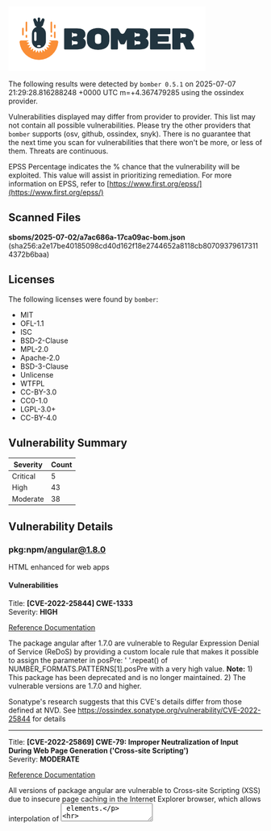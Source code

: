 
![IMG](https://raw.githubusercontent.com/devops-kung-fu/bomber/main/img/bomber-readme-logo.png)

The following results were detected by `bomber 0.5.1` on 2025-07-07 21:29:28.816288248 +0000 UTC m=+4.367479285 using the ossindex provider.
 

Vulnerabilities displayed may differ from provider to provider. This list may not contain all possible vulnerabilities. Please try the other providers that `bomber` supports (osv, github, ossindex, snyk). There is no guarantee that the next time you scan for vulnerabilities that there won't be more, or less of them. Threats are continuous.

EPSS Percentage indicates the % chance that the vulnerability will be exploited. This value will assist in prioritizing remediation. For more information on EPSS, refer to [https://www.first.org/epss/](https://www.first.org/epss/)


 
## Scanned Files

**sboms/2025-07-02/a7ac686a-17ca09ac-bom.json** (sha256:a2e17be40185098cd40d162f18e2744652a8118cb807093796173114372b6baa)

 
## Licenses

The following licenses were found by `bomber`:

- MIT
- OFL-1.1
- ISC
- BSD-2-Clause
- MPL-2.0
- Apache-2.0
- BSD-3-Clause
- Unlicense
- WTFPL
- CC-BY-3.0
- CC0-1.0
- LGPL-3.0+
- CC-BY-4.0


 
## Vulnerability Summary


| Severity | Count |
| --- | --- |
| Critical | 5 |
| High | 43 |
| Moderate | 38 |

## Vulnerability Details


### pkg:npm/angular@1.8.0
HTML enhanced for web apps
#### Vulnerabilities


Title: **[CVE-2022-25844] CWE-1333**<br>
Severity: **HIGH**<br>

[Reference Documentation](https://ossindex.sonatype.org/vulnerability/CVE-2022-25844?component-type=npm&component-name=angular&utm_source=go-resty&utm_medium=integration&utm_content=2.15.2)

The package angular after 1.7.0 are vulnerable to Regular Expression Denial of Service (ReDoS) by providing a custom locale rule that makes it possible to assign the parameter in posPre: ' '.repeat() of NUMBER_FORMATS.PATTERNS[1].posPre with a very high value. **Note:** 1) This package has been deprecated and is no longer maintained. 2) The vulnerable versions are 1.7.0 and higher.

Sonatype's research suggests that this CVE's details differ from those defined at NVD. See https://ossindex.sonatype.org/vulnerability/CVE-2022-25844 for details

<hr>


Title: **[CVE-2022-25869] CWE-79: Improper Neutralization of Input During Web Page Generation ('Cross-site Scripting')**<br>
Severity: **MODERATE**<br>

[Reference Documentation](https://ossindex.sonatype.org/vulnerability/CVE-2022-25869?component-type=npm&component-name=angular&utm_source=go-resty&utm_medium=integration&utm_content=2.15.2)

All versions of package angular are vulnerable to Cross-site Scripting (XSS) due to insecure page caching in the Internet Explorer browser, which allows interpolation of <textarea> elements.

<hr>


Title: **[CVE-2023-26116] CWE-1333**<br>
Severity: **MODERATE**<br>

[Reference Documentation](https://ossindex.sonatype.org/vulnerability/CVE-2023-26116?component-type=npm&component-name=angular&utm_source=go-resty&utm_medium=integration&utm_content=2.15.2)

Versions of the package angular from 1.2.21 are vulnerable to Regular Expression Denial of Service (ReDoS) via the angular.copy() utility function due to the usage of an insecure regular expression. Exploiting this vulnerability is possible by a large carefully-crafted input, which can result in catastrophic backtracking.

<hr>


Title: **[CVE-2023-26118] CWE-1333**<br>
Severity: **MODERATE**<br>

[Reference Documentation](https://ossindex.sonatype.org/vulnerability/CVE-2023-26118?component-type=npm&component-name=angular&utm_source=go-resty&utm_medium=integration&utm_content=2.15.2)

Versions of the package angular from 1.4.9 are vulnerable to Regular Expression Denial of Service (ReDoS) via the <input type="url"> element due to the usage of an insecure regular expression in the input[url] functionality. Exploiting this vulnerability is possible by a large carefully-crafted input, which can result in catastrophic backtracking.

Sonatype's research suggests that this CVE's details differ from those defined at NVD. See https://ossindex.sonatype.org/vulnerability/CVE-2023-26118 for details

<hr>


Title: **[CVE-2024-21490] CWE-1333**<br>
Severity: **HIGH**<br>

[Reference Documentation](https://ossindex.sonatype.org/vulnerability/CVE-2024-21490?component-type=npm&component-name=angular&utm_source=go-resty&utm_medium=integration&utm_content=2.15.2)

This affects versions of the package angular from 1.3.0. A regular expression used to split the value of the ng-srcset directive is vulnerable to super-linear runtime due to backtracking. With large carefully-crafted input, this can result in catastrophic backtracking and cause a denial of service. 


**Note:**

This package is EOL and will not receive any updates to address this issue. Users should migrate to [@angular/core](https://www.npmjs.com/package/@angular/core).

<hr>


Title: **[CVE-2025-0716] CWE-791: Incomplete Filtering of Special Elements**<br>
Severity: **MODERATE**<br>

[Reference Documentation](https://ossindex.sonatype.org/vulnerability/CVE-2025-0716?component-type=npm&component-name=angular&utm_source=go-resty&utm_medium=integration&utm_content=2.15.2)

Improper sanitization of the value of the 'href' and 'xlink:href' attributes in '<image>' SVG elements in AngularJS allows attackers to bypass common image source restrictions. This can lead to a form of  Content Spoofing https://owasp.org/www-community/attacks/Content_Spoofing  and also negatively affect the application's performance and behavior by using too large or slow-to-load images.

This issue affects all versions of AngularJS.

Note:
The AngularJS project is End-of-Life and will not receive any updates to address this issue. For more information see  here https://docs.angularjs.org/misc/version-support-status .

Sonatype's research suggests that this CVE's details differ from those defined at NVD. See https://ossindex.sonatype.org/vulnerability/CVE-2025-0716 for details

<hr>


Title: **[CVE-2024-8372] Unknown**<br>
Severity: **MODERATE**<br>

[Reference Documentation](https://ossindex.sonatype.org/vulnerability/CVE-2024-8372?component-type=npm&component-name=angular&utm_source=go-resty&utm_medium=integration&utm_content=2.15.2)

AngularJS - Improper Validation of Unsafe Equivalence in Input [CVE-2024-8372]

AngularJS - Improper Validation of Unsafe Equivalence in Input [CVE-2024-8372]

<hr>




### pkg:npm/angular-sanitize@1.8.0
AngularJS module for sanitizing HTML
#### Vulnerabilities


Title: **[CVE-2025-2336] CWE-791: Incomplete Filtering of Special Elements**<br>
Severity: **MODERATE**<br>

[Reference Documentation](https://ossindex.sonatype.org/vulnerability/CVE-2025-2336?component-type=npm&component-name=angular-sanitize&utm_source=go-resty&utm_medium=integration&utm_content=2.15.2)

Improper sanitization of the value of the 'href' and 'xlink:href' attributes in '<image>' SVG elements in AngularJS's 'ngSanitize' module allows attackers to bypass common image source restrictions. This can lead to a form of  Content Spoofing https://owasp.org/www-community/attacks/Content_Spoofing  and also negatively affect the application's performance and behavior by using too large or slow-to-load images.

This issue affects AngularJS versions greater than or equal to 1.3.1.

Note:
The AngularJS project is End-of-Life and will not receive any updates to address this issue. For more information see  here https://docs.angularjs.org/misc/version-support-status .

Sonatype's research suggests that this CVE's details differ from those defined at NVD. See https://ossindex.sonatype.org/vulnerability/CVE-2025-2336 for details

<hr>




### pkg:npm/codemirror@5.56.0
Full-featured in-browser code editor
#### Vulnerabilities


Title: **[CVE-2020-7760] CWE-400: Uncontrolled Resource Consumption ('Resource Exhaustion')**<br>
Severity: **HIGH**<br>

[Reference Documentation](https://ossindex.sonatype.org/vulnerability/CVE-2020-7760?component-type=npm&component-name=codemirror&utm_source=go-resty&utm_medium=integration&utm_content=2.15.2)

This affects the package codemirror before 5.58.2; the package org.apache.marmotta.webjars:codemirror before 5.58.2. The vulnerable regular expression is located in https://github.com/codemirror/CodeMirror/blob/cdb228ac736369c685865b122b736cd0d397836c/mode/javascript/javascript.jsL129. The ReDOS vulnerability of the regex is mainly due to the sub-pattern (s|/*.*?*/)*

<hr>




### pkg:npm/css-what@2.1.3
a CSS selector parser
#### Vulnerabilities


Title: **[CVE-2022-21222] CWE-1333**<br>
Severity: **HIGH**<br>

[Reference Documentation](https://ossindex.sonatype.org/vulnerability/CVE-2022-21222?component-type=npm&component-name=css-what&utm_source=go-resty&utm_medium=integration&utm_content=2.15.2)

The package css-what before 2.1.3 are vulnerable to Regular Expression Denial of Service (ReDoS) due to the usage of insecure regular expression in the re_attr variable of index.js. The exploitation of this vulnerability could be triggered via the parse function.

Sonatype's research suggests that this CVE's details differ from those defined at NVD. See https://ossindex.sonatype.org/vulnerability/CVE-2022-21222 for details

<hr>




### pkg:npm/nth-check@1.0.2
performant nth-check parser & compiler
#### Vulnerabilities


Title: **[CVE-2021-3803] CWE-1333**<br>
Severity: **HIGH**<br>

[Reference Documentation](https://ossindex.sonatype.org/vulnerability/CVE-2021-3803?component-type=npm&component-name=nth-check&utm_source=go-resty&utm_medium=integration&utm_content=2.15.2)

nth-check is vulnerable to Inefficient Regular Expression Complexity

<hr>




### pkg:npm/dompurify@1.0.11
DOMPurify is a DOM-only, super-fast, uber-tolerant XSS sanitizer for HTML, MathML and SVG. It's written in JavaScript and works in all modern browsers (Safari, Opera (15+), Internet Explorer (10+), Firefox and Chrome - as well as almost anything else usin
#### Vulnerabilities


Title: **[CVE-2019-16728] CWE-79: Improper Neutralization of Input During Web Page Generation ('Cross-site Scripting')**<br>
Severity: **MODERATE**<br>

[Reference Documentation](https://ossindex.sonatype.org/vulnerability/CVE-2019-16728?component-type=npm&component-name=dompurify&utm_source=go-resty&utm_medium=integration&utm_content=2.15.2)

DOMPurify before 2.0.1 allows XSS because of innerHTML mutation XSS (mXSS) for an SVG element or a MATH element, as demonstrated by Chrome and Safari.

<hr>


Title: **[CVE-2024-47875] CWE-79: Improper Neutralization of Input During Web Page Generation ('Cross-site Scripting')**<br>
Severity: **MODERATE**<br>

[Reference Documentation](https://ossindex.sonatype.org/vulnerability/CVE-2024-47875?component-type=npm&component-name=dompurify&utm_source=go-resty&utm_medium=integration&utm_content=2.15.2)

DOMPurify is a DOM-only, super-fast, uber-tolerant XSS sanitizer for HTML, MathML and SVG. DOMpurify was vulnerable to nesting-based mXSS. This vulnerability is fixed in 2.5.0 and 3.1.3.

Sonatype's research suggests that this CVE's details differ from those defined at NVD. See https://ossindex.sonatype.org/vulnerability/CVE-2024-47875 for details

<hr>


Title: **[CVE-2024-48910] CWE-1321**<br>
Severity: **HIGH**<br>

[Reference Documentation](https://ossindex.sonatype.org/vulnerability/CVE-2024-48910?component-type=npm&component-name=dompurify&utm_source=go-resty&utm_medium=integration&utm_content=2.15.2)

DOMPurify is a DOM-only, super-fast, uber-tolerant XSS sanitizer for HTML, MathML and SVG. DOMPurify was vulnerable to prototype pollution. This vulnerability is fixed in 2.4.2.

<hr>




### pkg:npm/jquery@3.4.1
JavaScript library for DOM operations
#### Vulnerabilities


Title: **[CVE-2020-11023] CWE-79: Improper Neutralization of Input During Web Page Generation ('Cross-site Scripting')**<br>
Severity: **MODERATE**<br>

[Reference Documentation](https://ossindex.sonatype.org/vulnerability/CVE-2020-11023?component-type=npm&component-name=jquery&utm_source=go-resty&utm_medium=integration&utm_content=2.15.2)

In jQuery versions greater than or equal to 1.0.3 and before 3.5.0, passing HTML containing <option> elements from untrusted sources - even after sanitizing it - to one of jQuery's DOM manipulation methods (i.e. .html(), .append(), and others) may execute untrusted code. This problem is patched in jQuery 3.5.0.

<hr>


Title: **[CVE-2020-23064] CWE-79: Improper Neutralization of Input During Web Page Generation ('Cross-site Scripting')**<br>
Severity: **MODERATE**<br>

[Reference Documentation](https://ossindex.sonatype.org/vulnerability/CVE-2020-23064?component-type=npm&component-name=jquery&utm_source=go-resty&utm_medium=integration&utm_content=2.15.2)

Rejected reason: DO NOT USE THIS CANDIDATE NUMBER. ConsultIDs: CVE-2020-11023. Reason: This candidate is a duplicate of CVE-2020-11023. Notes: All CVE users should reference CVE-2020-11023 instead of this candidate. All references and descriptions in this candidate have been removed to prevent accidental usage.

Sonatype's research suggests that this CVE's details differ from those defined at NVD. See https://ossindex.sonatype.org/vulnerability/CVE-2020-23064 for details

<hr>


Title: **[CVE-2020-11022] CWE-79: Improper Neutralization of Input During Web Page Generation ('Cross-site Scripting')**<br>
Severity: **MODERATE**<br>

[Reference Documentation](https://ossindex.sonatype.org/vulnerability/CVE-2020-11022?component-type=npm&component-name=jquery&utm_source=go-resty&utm_medium=integration&utm_content=2.15.2)

jQuery - Cross-Site Scripting (XSS)

The software does not neutralize or incorrectly neutralizes user-controllable input before it is placed in output that is used as a web page that is served to other users.

<hr>




### pkg:npm/jszip@3.5.0
Create, read and edit .zip files with JavaScript http://stuartk.com/jszip
#### Vulnerabilities


Title: **[CVE-2021-23413] CWE-noinfo**<br>
Severity: **MODERATE**<br>

[Reference Documentation](https://ossindex.sonatype.org/vulnerability/CVE-2021-23413?component-type=npm&component-name=jszip&utm_source=go-resty&utm_medium=integration&utm_content=2.15.2)

This affects the package jszip before 3.7.0. Crafting a new zip file with filenames set to Object prototype values (e.g __proto__, toString, etc) results in a returned object with a modified prototype instance.

Sonatype's research suggests that this CVE's details differ from those defined at NVD. See https://ossindex.sonatype.org/vulnerability/CVE-2021-23413 for details

<hr>


Title: **[CVE-2022-48285] CWE-29: Path Traversal: '..filename'**<br>
Severity: **HIGH**<br>

[Reference Documentation](https://ossindex.sonatype.org/vulnerability/CVE-2022-48285?component-type=npm&component-name=jszip&utm_source=go-resty&utm_medium=integration&utm_content=2.15.2)

jszip - Arbitrary File Write via Archive Extraction (Zip Slip)

The software uses external input to construct a pathname that should be within a restricted directory, but it does not properly neutralize '..filename' (leading backslash dot dot) sequences that can resolve to a location that is outside of that directory.

<hr>




### pkg:npm/cross-spawn@6.0.5
Cross platform child_process#spawn and child_process#spawnSync
#### Vulnerabilities


Title: **[CVE-2024-21538] CWE-1333**<br>
Severity: **HIGH**<br>

[Reference Documentation](https://ossindex.sonatype.org/vulnerability/CVE-2024-21538?component-type=npm&component-name=cross-spawn&utm_source=go-resty&utm_medium=integration&utm_content=2.15.2)

Versions of the package cross-spawn before 6.0.6, from 7.0.0 and before 7.0.5 are vulnerable to Regular Expression Denial of Service (ReDoS) due to improper input sanitization. An attacker can increase the CPU usage and crash the program by crafting a very large and well crafted string.

<hr>




### pkg:npm/semver@5.7.1
The semantic version parser used by npm.
#### Vulnerabilities


Title: **[CVE-2022-25883] CWE-1333**<br>
Severity: **HIGH**<br>

[Reference Documentation](https://ossindex.sonatype.org/vulnerability/CVE-2022-25883?component-type=npm&component-name=semver&utm_source=go-resty&utm_medium=integration&utm_content=2.15.2)

Versions of the package semver before 7.5.2 are vulnerable to Regular Expression Denial of Service (ReDoS) via the function new Range, when untrusted user data is provided as a range.



Sonatype's research suggests that this CVE's details differ from those defined at NVD. See https://ossindex.sonatype.org/vulnerability/CVE-2022-25883 for details

<hr>




### pkg:npm/async@3.2.0
Higher-order functions and common patterns for asynchronous code
#### Vulnerabilities


Title: **[CVE-2021-43138] CWE-1321**<br>
Severity: **HIGH**<br>

[Reference Documentation](https://ossindex.sonatype.org/vulnerability/CVE-2021-43138?component-type=npm&component-name=async&utm_source=go-resty&utm_medium=integration&utm_content=2.15.2)

In Async before 2.6.4 and 3.x before 3.2.2, a malicious user can obtain privileges via the mapValues() method, aka lib/internal/iterator.js createObjectIterator prototype pollution.

Sonatype's research suggests that this CVE's details differ from those defined at NVD. See https://ossindex.sonatype.org/vulnerability/CVE-2021-43138 for details

<hr>


Title: **[CVE-2024-39249] CWE-1333**<br>
Severity: **MODERATE**<br>

[Reference Documentation](https://ossindex.sonatype.org/vulnerability/CVE-2024-39249?component-type=npm&component-name=async&utm_source=go-resty&utm_medium=integration&utm_content=2.15.2)

Async <= 2.6.4 and <= 3.2.5 are vulnerable to ReDoS (Regular Expression Denial of Service) while parsing function in autoinject function. NOTE: this is disputed by the supplier because there is no realistic threat model: regular expressions are not used with untrusted input.

Sonatype's research suggests that this CVE's details differ from those defined at NVD. See https://ossindex.sonatype.org/vulnerability/CVE-2024-39249 for details

<hr>




### pkg:npm/request@2.88.2
Simplified HTTP request client.
#### Vulnerabilities


Title: **[CVE-2023-28155] CWE-918: Server-Side Request Forgery (SSRF)**<br>
Severity: **MODERATE**<br>

[Reference Documentation](https://ossindex.sonatype.org/vulnerability/CVE-2023-28155?component-type=npm&component-name=request&utm_source=go-resty&utm_medium=integration&utm_content=2.15.2)

The Request package through 2.88.1 for Node.js allows a bypass of SSRF mitigations via an attacker-controller server that does a cross-protocol redirect (HTTP to HTTPS, or HTTPS to HTTP). NOTE: This vulnerability only affects products that are no longer supported by the maintainer.

<hr>




### pkg:npm/json-schema@0.2.3
JSON Schema validation and specifications
#### Vulnerabilities


Title: **[CVE-2021-3918] CWE-1321**<br>
Severity: **CRITICAL**<br>

[Reference Documentation](https://ossindex.sonatype.org/vulnerability/CVE-2021-3918?component-type=npm&component-name=json-schema&utm_source=go-resty&utm_medium=integration&utm_content=2.15.2)

json-schema is vulnerable to Improperly Controlled Modification of Object Prototype Attributes ('Prototype Pollution')

<hr>




### pkg:npm/qs@6.5.2
A querystring parser that supports nesting and arrays, with a depth limit
#### Vulnerabilities


Title: **[CVE-2022-24999] CWE-1321**<br>
Severity: **HIGH**<br>

[Reference Documentation](https://ossindex.sonatype.org/vulnerability/CVE-2022-24999?component-type=npm&component-name=qs&utm_source=go-resty&utm_medium=integration&utm_content=2.15.2)

qs before 6.10.3, as used in Express before 4.17.3 and other products, allows attackers to cause a Node process hang for an Express application because an __ proto__ key can be used. In many typical Express use cases, an unauthenticated remote attacker can place the attack payload in the query string of the URL that is used to visit the application, such as a[__proto__]=b&a[__proto__]&a[length]=100000000. The fix was backported to qs 6.9.7, 6.8.3, 6.7.3, 6.6.1, 6.5.3, 6.4.1, 6.3.3, and 6.2.4 (and therefore Express 4.17.3, which has "deps: qs@6.9.7" in its release description, is not vulnerable).

Sonatype's research suggests that this CVE's details differ from those defined at NVD. See https://ossindex.sonatype.org/vulnerability/CVE-2022-24999 for details

<hr>




### pkg:npm/tough-cookie@2.5.0
RFC6265 Cookies and Cookie Jar for node.js
#### Vulnerabilities


Title: **[CVE-2023-26136] CWE-1321**<br>
Severity: **CRITICAL**<br>

[Reference Documentation](https://ossindex.sonatype.org/vulnerability/CVE-2023-26136?component-type=npm&component-name=tough-cookie&utm_source=go-resty&utm_medium=integration&utm_content=2.15.2)

Versions of the package tough-cookie before 4.1.3 are vulnerable to Prototype Pollution due to improper handling of Cookies when using CookieJar in rejectPublicSuffixes=false mode. This issue arises from the manner in which the objects are initialized.

<hr>




### pkg:npm/lodash@4.17.19
Lodash modular utilities.
#### Vulnerabilities


Title: **[CVE-2020-28500] CWE-Other**<br>
Severity: **MODERATE**<br>

[Reference Documentation](https://ossindex.sonatype.org/vulnerability/CVE-2020-28500?component-type=npm&component-name=lodash&utm_source=go-resty&utm_medium=integration&utm_content=2.15.2)

Lodash versions prior to 4.17.21 are vulnerable to Regular Expression Denial of Service (ReDoS) via the toNumber, trim and trimEnd functions.

Sonatype's research suggests that this CVE's details differ from those defined at NVD. See https://ossindex.sonatype.org/vulnerability/CVE-2020-28500 for details

<hr>


Title: **[CVE-2021-23337] CWE-94: Improper Control of Generation of Code ('Code Injection')**<br>
Severity: **HIGH**<br>

[Reference Documentation](https://ossindex.sonatype.org/vulnerability/CVE-2021-23337?component-type=npm&component-name=lodash&utm_source=go-resty&utm_medium=integration&utm_content=2.15.2)

Lodash versions prior to 4.17.21 are vulnerable to Command Injection via the template function.

<hr>




### pkg:npm/markdown-it@8.4.2
Markdown-it - modern pluggable markdown parser.
#### Vulnerabilities


Title: **[CVE-2022-21670] Unknown**<br>
Severity: **HIGH**<br>

[Reference Documentation](https://ossindex.sonatype.org/vulnerability/CVE-2022-21670?component-type=npm&component-name=markdown-it&utm_source=go-resty&utm_medium=integration&utm_content=2.15.2)

markdown-it - Regular expression Denial of Service (ReDoS)

markdown-it - Regular expression Denial of Service (ReDoS)

<hr>




### pkg:npm/moment@2.27.0
Parse, validate, manipulate, and display dates
#### Vulnerabilities


Title: **[CVE-2022-24785] CWE-22: Improper Limitation of a Pathname to a Restricted Directory ('Path Traversal')**<br>
Severity: **HIGH**<br>

[Reference Documentation](https://ossindex.sonatype.org/vulnerability/CVE-2022-24785?component-type=npm&component-name=moment&utm_source=go-resty&utm_medium=integration&utm_content=2.15.2)

Moment.js is a JavaScript date library for parsing, validating, manipulating, and formatting dates. A path traversal vulnerability impacts npm (server) users of Moment.js between versions 1.0.1 and 2.29.1, especially if a user-provided locale string is directly used to switch moment locale. This problem is patched in 2.29.2, and the patch can be applied to all affected versions. As a workaround, sanitize the user-provided locale name before passing it to Moment.js.

Sonatype's research suggests that this CVE's details differ from those defined at NVD. See https://ossindex.sonatype.org/vulnerability/CVE-2022-24785 for details

<hr>


Title: **[CVE-2022-31129] CWE-1333 CWE-400**<br>
Severity: **HIGH**<br>

[Reference Documentation](https://ossindex.sonatype.org/vulnerability/CVE-2022-31129?component-type=npm&component-name=moment&utm_source=go-resty&utm_medium=integration&utm_content=2.15.2)

moment is a JavaScript date library for parsing, validating, manipulating, and formatting dates. Affected versions of moment were found to use an inefficient parsing algorithm. Specifically using string-to-date parsing in moment (more specifically rfc2822 parsing, which is tried by default) has quadratic (N^2) complexity on specific inputs. Users may notice a noticeable slowdown is observed with inputs above 10k characters. Users who pass user-provided strings without sanity length checks to moment constructor are vulnerable to (Re)DoS attacks. The problem is patched in 2.29.4, the patch can be applied to all affected versions with minimal tweaking. Users are advised to upgrade. Users unable to upgrade should consider limiting date lengths accepted from user input.

<hr>




### pkg:npm/got@8.3.2
Human-friendly and powerful HTTP request library for Node.js
#### Vulnerabilities


Title: **[CVE-2022-33987] CWE-noinfo**<br>
Severity: **MODERATE**<br>

[Reference Documentation](https://ossindex.sonatype.org/vulnerability/CVE-2022-33987?component-type=npm&component-name=got&utm_source=go-resty&utm_medium=integration&utm_content=2.15.2)

The got package before 12.1.0 (also fixed in 11.8.5) for Node.js allows a redirect to a UNIX socket.

Sonatype's research suggests that this CVE's details differ from those defined at NVD. See https://ossindex.sonatype.org/vulnerability/CVE-2022-33987 for details

<hr>




### pkg:npm/http-cache-semantics@3.8.1
Parses Cache-Control and other headers. Helps building correct HTTP caches and proxies
#### Vulnerabilities


Title: **[CVE-2022-25881] CWE-1333**<br>
Severity: **HIGH**<br>

[Reference Documentation](https://ossindex.sonatype.org/vulnerability/CVE-2022-25881?component-type=npm&component-name=http-cache-semantics&utm_source=go-resty&utm_medium=integration&utm_content=2.15.2)

This affects versions of the package http-cache-semantics before 4.1.1. The issue can be exploited via malicious request header values sent to a server, when that server reads the cache policy from the request using this library.

<hr>




### pkg:npm/decode-uri-component@0.2.0
A better decodeURIComponent
#### Vulnerabilities


Title: **[CVE-2022-38900] CWE-20: Improper Input Validation**<br>
Severity: **HIGH**<br>

[Reference Documentation](https://ossindex.sonatype.org/vulnerability/CVE-2022-38900?component-type=npm&component-name=decode-uri-component&utm_source=go-resty&utm_medium=integration&utm_content=2.15.2)

decode-uri-component 0.2.0 is vulnerable to Improper Input Validation resulting in DoS.

<hr>




### pkg:npm/micromatch@3.1.10
Glob matching for javascript/node.js. A replacement and faster alternative to minimatch and multimatch.
#### Vulnerabilities


Title: **[CVE-2024-4067] CWE-1333**<br>
Severity: **HIGH**<br>

[Reference Documentation](https://ossindex.sonatype.org/vulnerability/CVE-2024-4067?component-type=npm&component-name=micromatch&utm_source=go-resty&utm_medium=integration&utm_content=2.15.2)

The NPM package `micromatch` prior to 4.0.8 is vulnerable to Regular Expression Denial of Service (ReDoS). The vulnerability occurs in `micromatch.braces()` in `index.js` because the pattern `.*` will greedily match anything. By passing a malicious payload, the pattern matching will keep backtracking to the input while it doesn't find the closing bracket. As the input size increases, the consumption time will also increase until it causes the application to hang or slow down. There was a merged fix but further testing shows the issue persists. This issue should be mitigated by using a safe pattern that won't start backtracking the regular expression due to greedy matching. This issue was fixed in version 4.0.8.

<hr>




### pkg:npm/braces@2.3.2
Bash-like brace expansion, implemented in JavaScript. Safer than other brace expansion libs, with complete support for the Bash 4.3 braces specification, without sacrificing speed.
#### Vulnerabilities


Title: **[CVE-2024-4068] CWE-1050 CWE-400**<br>
Severity: **HIGH**<br>

[Reference Documentation](https://ossindex.sonatype.org/vulnerability/CVE-2024-4068?component-type=npm&component-name=braces&utm_source=go-resty&utm_medium=integration&utm_content=2.15.2)

The NPM package `braces`, versions prior to 3.0.3, fails to limit the number of characters it can handle, which could lead to Memory Exhaustion. In `lib/parse.js,` if a malicious user sends "imbalanced braces" as input, the parsing will enter a loop, which will cause the program to start allocating heap memory without freeing it at any moment of the loop. Eventually, the JavaScript heap limit is reached, and the program will crash.

<hr>




### pkg:npm/%40babel/traverse@7.10.5
The Babel Traverse module maintains the overall tree state, and is responsible for replacing, removing, and adding nodes
#### Vulnerabilities


Title: **[CVE-2023-45133] CWE-184: Incomplete Blacklist**<br>
Severity: **HIGH**<br>

[Reference Documentation](https://ossindex.sonatype.org/vulnerability/CVE-2023-45133?component-type=npm&component-name=%40babel%2Ftraverse&utm_source=go-resty&utm_medium=integration&utm_content=2.15.2)

Babel is a compiler for writingJavaScript. In `@babel/traverse` prior to versions 7.23.2 and 8.0.0-alpha.4 and all versions of `babel-traverse`, using Babel to compile code that was specifically crafted by an attacker can lead to arbitrary code execution during compilation, when using plugins that rely on the `path.evaluate()`or `path.evaluateTruthy()` internal Babel methods. Known affected plugins are `@babel/plugin-transform-runtime`; `@babel/preset-env` when using its `useBuiltIns` option; and any "polyfill provider" plugin that depends on `@babel/helper-define-polyfill-provider`, such as `babel-plugin-polyfill-corejs3`, `babel-plugin-polyfill-corejs2`, `babel-plugin-polyfill-es-shims`, `babel-plugin-polyfill-regenerator`. No other plugins under the `@babel/` namespace are impacted, but third-party plugins might be. Users that only compile trusted code are not impacted. The vulnerability has been fixed in `@babel/traverse@7.23.2` and `@babel/traverse@8.0.0-alpha.4`. Those who cannot upgrade `@babel/traverse` and are using one of the affected packages mentioned above should upgrade them to their latest version to avoid triggering the vulnerable code path in affected `@babel/traverse` versions: `@babel/plugin-transform-runtime` v7.23.2, `@babel/preset-env` v7.23.2, `@babel/helper-define-polyfill-provider` v0.4.3, `babel-plugin-polyfill-corejs2` v0.4.6, `babel-plugin-polyfill-corejs3` v0.8.5, `babel-plugin-polyfill-es-shims` v0.10.0, `babel-plugin-polyfill-regenerator` v0.5.3.

<hr>




### pkg:npm/%40babel/helpers@7.10.4
Collection of helper functions used by Babel transforms.
#### Vulnerabilities


Title: **[CVE-2025-27789] CWE-1333**<br>
Severity: **MODERATE**<br>

[Reference Documentation](https://ossindex.sonatype.org/vulnerability/CVE-2025-27789?component-type=npm&component-name=%40babel%2Fhelpers&utm_source=go-resty&utm_medium=integration&utm_content=2.15.2)

Babel is a compiler for writing next generation JavaScript. When using versions of Babel prior to 7.26.10 and 8.0.0-alpha.17 to compile regular expression named capturing groups, Babel will generate a polyfill for the `.replace` method that has quadratic complexity on some specific replacement pattern strings (i.e. the second argument passed to `.replace`). Generated code is vulnerable if all the following conditions are true: Using Babel to compile regular expression named capturing groups, using the `.replace` method on a regular expression that contains named capturing groups, and the code using untrusted strings as the second argument of `.replace`. This problem has been fixed in `@babel/helpers` and `@babel/runtime` 7.26.10 and 8.0.0-alpha.17. It's likely that individual users do not directly depend on `@babel/helpers`, and instead depend on `@babel/core` (which itself depends on `@babel/helpers`). Upgrading to `@babel/core` 7.26.10 is not required, but it guarantees use of a new enough `@babel/helpers` version. Note that just updating Babel dependencies is not enough; one will also need to re-compile the code. No known workarounds are available.

<hr>




### pkg:npm/json5@2.1.3
JSON for humans.
#### Vulnerabilities


Title: **[CVE-2022-46175] CWE-1321**<br>
Severity: **HIGH**<br>

[Reference Documentation](https://ossindex.sonatype.org/vulnerability/CVE-2022-46175?component-type=npm&component-name=json5&utm_source=go-resty&utm_medium=integration&utm_content=2.15.2)

JSON5 is an extension to the popular JSON file format that aims to be easier to write and maintain by hand (e.g. for config files). The `parse` method of the JSON5 library before and including versions 1.0.1 and 2.2.1 does not restrict parsing of keys named `__proto__`, allowing specially crafted strings to pollute the prototype of the resulting object. This vulnerability pollutes the prototype of the object returned by `JSON5.parse` and not the global Object prototype, which is the commonly understood definition of Prototype Pollution. However, polluting the prototype of a single object can have significant security impact for an application if the object is later used in trusted operations. This vulnerability could allow an attacker to set arbitrary and unexpected keys on the object returned from `JSON5.parse`. The actual impact will depend on how applications utilize the returned object and how they filter unwanted keys, but could include denial of service, cross-site scripting, elevation of privilege, and in extreme cases, remote code execution. `JSON5.parse` should restrict parsing of `__proto__` keys when parsing JSON strings to objects. As a point of reference, the `JSON.parse` method included in JavaScript ignores `__proto__` keys. Simply changing `JSON5.parse` to `JSON.parse` in the examples above mitigates this vulnerability. This vulnerability is patched in json5 versions 1.0.2, 2.2.2, and later.

Sonatype's research suggests that this CVE's details differ from those defined at NVD. See https://ossindex.sonatype.org/vulnerability/CVE-2022-46175 for details

<hr>




### pkg:npm/minimist@1.2.5
parse argument options
#### Vulnerabilities


Title: **[CVE-2021-44906] CWE-1321**<br>
Severity: **CRITICAL**<br>

[Reference Documentation](https://ossindex.sonatype.org/vulnerability/CVE-2021-44906?component-type=npm&component-name=minimist&utm_source=go-resty&utm_medium=integration&utm_content=2.15.2)

Minimist <=1.2.5 is vulnerable to Prototype Pollution via file index.js, function setKey() (lines 69-95).

<hr>




### pkg:npm/path-parse@1.0.6
Node.js path.parse() ponyfill
#### Vulnerabilities


Title: **[CVE-2021-23343] CWE-400: Uncontrolled Resource Consumption ('Resource Exhaustion')**<br>
Severity: **MODERATE**<br>

[Reference Documentation](https://ossindex.sonatype.org/vulnerability/CVE-2021-23343?component-type=npm&component-name=path-parse&utm_source=go-resty&utm_medium=integration&utm_content=2.15.2)

path-parse - Regular expression Denial of Service (ReDoS) [CVE-2021-23343]

The software does not properly restrict the size or amount of resources that are requested or influenced by an actor, which can be used to consume more resources than intended.

<hr>




### pkg:npm/semver@6.3.0
The semantic version parser used by npm.
#### Vulnerabilities


Title: **[CVE-2022-25883] CWE-1333**<br>
Severity: **HIGH**<br>

[Reference Documentation](https://ossindex.sonatype.org/vulnerability/CVE-2022-25883?component-type=npm&component-name=semver&utm_source=go-resty&utm_medium=integration&utm_content=2.15.2)

Versions of the package semver before 7.5.2 are vulnerable to Regular Expression Denial of Service (ReDoS) via the function new Range, when untrusted user data is provided as a range.



Sonatype's research suggests that this CVE's details differ from those defined at NVD. See https://ossindex.sonatype.org/vulnerability/CVE-2022-25883 for details

<hr>




### pkg:npm/brace-expansion@1.1.11
Brace expansion as known from sh/bash
#### Vulnerabilities


Title: **[CVE-2025-5889] CWE-1333 CWE-400**<br>
Severity: **MODERATE**<br>

[Reference Documentation](https://ossindex.sonatype.org/vulnerability/CVE-2025-5889?component-type=npm&component-name=brace-expansion&utm_source=go-resty&utm_medium=integration&utm_content=2.15.2)

A vulnerability was found in juliangruber brace-expansion up to 1.1.11/2.0.1/3.0.0/4.0.0. It has been rated as problematic. Affected by this issue is the function expand of the file index.js. The manipulation leads to inefficient regular expression complexity. The attack may be launched remotely. The complexity of an attack is rather high. The exploitation is known to be difficult. The exploit has been disclosed to the public and may be used. Upgrading to version 1.1.12, 2.0.2, 3.0.1 and 4.0.1 is able to address this issue. The name of the patch is a5b98a4f30d7813266b221435e1eaaf25a1b0ac5. It is recommended to upgrade the affected component.

<hr>




### pkg:npm/hosted-git-info@2.8.8
Provides metadata and conversions from repository urls for Github, Bitbucket and Gitlab
#### Vulnerabilities


Title: **[CVE-2021-23362] CWE-1333**<br>
Severity: **MODERATE**<br>

[Reference Documentation](https://ossindex.sonatype.org/vulnerability/CVE-2021-23362?component-type=npm&component-name=hosted-git-info&utm_source=go-resty&utm_medium=integration&utm_content=2.15.2)

The package hosted-git-info before 3.0.8 are vulnerable to Regular Expression Denial of Service (ReDoS) via regular expression shortcutMatch in the fromUrl function in index.js. The affected regular expression exhibits polynomial worst-case time complexity.

Sonatype's research suggests that this CVE's details differ from those defined at NVD. See https://ossindex.sonatype.org/vulnerability/CVE-2021-23362 for details

<hr>




### pkg:npm/tmpl@1.0.4
JavaScript micro templates.
#### Vulnerabilities


Title: **[CVE-2021-3777] CWE-1333 CWE-Other**<br>
Severity: **HIGH**<br>

[Reference Documentation](https://ossindex.sonatype.org/vulnerability/CVE-2021-3777?component-type=npm&component-name=tmpl&utm_source=go-resty&utm_medium=integration&utm_content=2.15.2)

nodejs-tmpl is vulnerable to Inefficient Regular Expression Complexity

<hr>




### pkg:npm/ansi-regex@4.1.0
Regular expression for matching ANSI escape codes
#### Vulnerabilities


Title: **[CVE-2021-3807] Unknown**<br>
Severity: **HIGH**<br>

[Reference Documentation](https://ossindex.sonatype.org/vulnerability/CVE-2021-3807?component-type=npm&component-name=ansi-regex&utm_source=go-resty&utm_medium=integration&utm_content=2.15.2)

ansi-regex - Regular Expression Denial of Service (ReDoS) [CVE-2021-3807]

ansi-regex - Regular Expression Denial of Service (ReDoS) [CVE-2021-3807]

<hr>




### pkg:npm/word-wrap@1.2.3
Wrap words to a specified length.
#### Vulnerabilities


Title: **[CVE-2023-26115] CWE-1333**<br>
Severity: **HIGH**<br>

[Reference Documentation](https://ossindex.sonatype.org/vulnerability/CVE-2023-26115?component-type=npm&component-name=word-wrap&utm_source=go-resty&utm_medium=integration&utm_content=2.15.2)

All versions of the package word-wrap are vulnerable to Regular Expression Denial of Service (ReDoS) due to the usage of an insecure regular expression within the result variable.

Sonatype's research suggests that this CVE's details differ from those defined at NVD. See https://ossindex.sonatype.org/vulnerability/CVE-2023-26115 for details

<hr>




### pkg:npm/ws@5.2.2
Simple to use, blazing fast and thoroughly tested websocket client and server for Node.js
#### Vulnerabilities


Title: **[CVE-2021-32640] CWE-400: Uncontrolled Resource Consumption ('Resource Exhaustion')**<br>
Severity: **MODERATE**<br>

[Reference Documentation](https://ossindex.sonatype.org/vulnerability/CVE-2021-32640?component-type=npm&component-name=ws&utm_source=go-resty&utm_medium=integration&utm_content=2.15.2)

ws is an open source WebSocket client and server library for Node.js. A specially crafted value of the `Sec-Websocket-Protocol` header can be used to significantly slow down a ws server. The vulnerability has been fixed in ws@7.4.6 (https://github.com/websockets/ws/commit/00c425ec77993773d823f018f64a5c44e17023ff). In vulnerable versions of ws, the issue can be mitigated by reducing the maximum allowed length of the request headers using the [`--max-http-header-size=size`](https://nodejs.org/api/cli.html#cli_max_http_header_size_size) and/or the [`maxHeaderSize`](https://nodejs.org/api/http.html#http_http_createserver_options_requestlistener) options.

<hr>


Title: **[CVE-2024-37890] CWE-476: NULL Pointer Dereference**<br>
Severity: **HIGH**<br>

[Reference Documentation](https://ossindex.sonatype.org/vulnerability/CVE-2024-37890?component-type=npm&component-name=ws&utm_source=go-resty&utm_medium=integration&utm_content=2.15.2)

ws is an open source WebSocket client and server for Node.js. A request with a number of headers exceeding theserver.maxHeadersCount threshold could be used to crash a ws server. The vulnerability was fixed in ws@8.17.1 (e55e510) and backported to ws@7.5.10 (22c2876), ws@6.2.3 (eeb76d3), and ws@5.2.4 (4abd8f6). In vulnerable versions of ws, the issue can be mitigated in the following ways: 1. Reduce the maximum allowed length of the request headers using the --max-http-header-size=size and/or the maxHeaderSize options so that no more headers than the server.maxHeadersCount limit can be sent. 2. Set server.maxHeadersCount to 0 so that no limit is applied.

<hr>




### pkg:npm/y18n@4.0.0
the bare-bones internationalization library used by yargs
#### Vulnerabilities


Title: **[CVE-2020-7774] CWE-471: Modification of Assumed-Immutable Data (MAID)**<br>
Severity: **HIGH**<br>

[Reference Documentation](https://ossindex.sonatype.org/vulnerability/CVE-2020-7774?component-type=npm&component-name=y18n&utm_source=go-resty&utm_medium=integration&utm_content=2.15.2)

y18n - Prototype Pollution [ CVE-2020-7774 ]

The software does not properly protect an assumed-immutable element from being modified by an attacker.

<hr>




### pkg:npm/node-notifier@5.4.3
A Node.js module for sending notifications on native Mac, Windows (post and pre 8) and Linux (or Growl as fallback)
#### Vulnerabilities


Title: **[CVE-2020-7789] CWE-78: Improper Neutralization of Special Elements used in an OS Command ('OS Command Injection')**<br>
Severity: **MODERATE**<br>

[Reference Documentation](https://ossindex.sonatype.org/vulnerability/CVE-2020-7789?component-type=npm&component-name=node-notifier&utm_source=go-resty&utm_medium=integration&utm_content=2.15.2)

This affects the package node-notifier before 9.0.0. It allows an attacker to run arbitrary commands on Linux machines due to the options params not being sanitised when being passed an array.

Sonatype's research suggests that this CVE's details differ from those defined at NVD. See https://ossindex.sonatype.org/vulnerability/CVE-2020-7789 for details

<hr>




### pkg:npm/ansi-regex@3.0.0
Regular expression for matching ANSI escape codes
#### Vulnerabilities


Title: **[CVE-2021-3807] Unknown**<br>
Severity: **HIGH**<br>

[Reference Documentation](https://ossindex.sonatype.org/vulnerability/CVE-2021-3807?component-type=npm&component-name=ansi-regex&utm_source=go-resty&utm_medium=integration&utm_content=2.15.2)

ansi-regex - Regular Expression Denial of Service (ReDoS) [CVE-2021-3807]

ansi-regex - Regular Expression Denial of Service (ReDoS) [CVE-2021-3807]

<hr>




### pkg:npm/prompts@2.3.2
Lightweight, beautiful and user-friendly prompts
#### Vulnerabilities


Title: **[CVE-2021-3868] CWE-1333**<br>
Severity: **HIGH**<br>

[Reference Documentation](https://ossindex.sonatype.org/vulnerability/CVE-2021-3868?component-type=npm&component-name=prompts&utm_source=go-resty&utm_medium=integration&utm_content=2.15.2)

Rejected reason: DO NOT USE THIS CANDIDATE NUMBER. ConsultIDs: none. Reason: The CNA or individual who requested this candidate did not associate it with any vulnerability during 2021. Notes: none

<hr>




### pkg:npm/shell-quote@1.7.2
quote and parse shell commands
#### Vulnerabilities


Title: **[CVE-2021-42740] CWE-77: Improper Neutralization of Special Elements used in a Command ('Command Injection')**<br>
Severity: **CRITICAL**<br>

[Reference Documentation](https://ossindex.sonatype.org/vulnerability/CVE-2021-42740?component-type=npm&component-name=shell-quote&utm_source=go-resty&utm_medium=integration&utm_content=2.15.2)

The shell-quote package before 1.7.3 for Node.js allows command injection. An attacker can inject unescaped shell metacharacters through a regex designed to support Windows drive letters. If the output of this package is passed to a real shell as a quoted argument to a command with exec(), an attacker can inject arbitrary commands. This is because the Windows drive letter regex character class is {A-z] instead of the correct {A-Za-z]. Several shell metacharacters exist in the space between capital letter Z and lower case letter a, such as the backtick character.

Sonatype's research suggests that this CVE's details differ from those defined at NVD. See https://ossindex.sonatype.org/vulnerability/CVE-2021-42740 for details

<hr>




### pkg:npm/openpgp@4.10.7
OpenPGP.js is a Javascript implementation of the OpenPGP protocol. This is defined in RFC 4880.
#### Vulnerabilities


Title: **[CVE-2023-41037] CWE-347: Improper Verification of Cryptographic Signature**<br>
Severity: **MODERATE**<br>

[Reference Documentation](https://ossindex.sonatype.org/vulnerability/CVE-2023-41037?component-type=npm&component-name=openpgp&utm_source=go-resty&utm_medium=integration&utm_content=2.15.2)

OpenPGP.js is a JavaScript implementation of the OpenPGP protocol. In affected versions OpenPGP Cleartext Signed Messages are cryptographically signed messages where the signed text is readable without special tools. These messages typically contain a "Hash: ..." header declaring the hash algorithm used to compute the signature digest. OpenPGP.js up to v5.9.0 ignored any data preceding the "Hash: ..." texts when verifying the signature. As a result, malicious parties could add arbitrary text to a third-party Cleartext Signed Message, to lead the victim to believe that the arbitrary text was signed. A user or application is vulnerable to said attack vector if it verifies the CleartextMessage by only checking the returned `verified` property, discarding the associated `data` information, and instead _visually trusting_ the contents of the original message. Since `verificationResult.data` would always contain the actual signed data, users and apps that check this information are not vulnerable. Similarly, given a CleartextMessage object, retrieving the data using `getText()` or the `text` field returns only the contents that are considered when verifying the signature. Finally, re-armoring a CleartextMessage object (using `armor()` will also result in a "sanitised" version, with the extraneous text being removed. This issue has been addressed in version 5.10.1 (current stable version) which will reject messages when calling `openpgp.readCleartextMessage()` and in version 4.10.11 (legacy version) which will will reject messages when calling `openpgp.cleartext.readArmored()`. Users are advised to upgrade. Users unable to upgrade should check the contents of `verificationResult.data` to see what data was actually signed, rather than visually trusting the contents of the armored message.

Sonatype's research suggests that this CVE's details differ from those defined at NVD. See https://ossindex.sonatype.org/vulnerability/CVE-2023-41037 for details

<hr>




### pkg:npm/node-fetch@2.6.0
A light-weight module that brings window.fetch to node.js
#### Vulnerabilities


Title: **[CVE-2020-15168] CWE-20: Improper Input Validation**<br>
Severity: **MODERATE**<br>

[Reference Documentation](https://ossindex.sonatype.org/vulnerability/CVE-2020-15168?component-type=npm&component-name=node-fetch&utm_source=go-resty&utm_medium=integration&utm_content=2.15.2)

node-fetch before versions 2.6.1 and 3.0.0-beta.9 did not honor the size option after following a redirect, which means that when a content size was over the limit, a FetchError would never get thrown and the process would end without failure. For most people, this fix will have a little or no impact. However, if you are relying on node-fetch to gate files above a size, the impact could be significant, for example: If you don't double-check the size of the data after fetch() has completed, your JS thread could get tied up doing work on a large file (DoS) and/or cost you money in computing.

<hr>


Title: **[CVE-2022-0235] CWE-200: Information Exposure**<br>
Severity: **MODERATE**<br>

[Reference Documentation](https://ossindex.sonatype.org/vulnerability/CVE-2022-0235?component-type=npm&component-name=node-fetch&utm_source=go-resty&utm_medium=integration&utm_content=2.15.2)

node-fetch is vulnerable to Exposure of Sensitive Information to an Unauthorized Actor

<hr>




### pkg:npm/cross-spawn@7.0.3
Cross platform child_process#spawn and child_process#spawnSync
#### Vulnerabilities


Title: **[CVE-2024-21538] CWE-1333**<br>
Severity: **HIGH**<br>

[Reference Documentation](https://ossindex.sonatype.org/vulnerability/CVE-2024-21538?component-type=npm&component-name=cross-spawn&utm_source=go-resty&utm_medium=integration&utm_content=2.15.2)

Versions of the package cross-spawn before 6.0.6, from 7.0.0 and before 7.0.5 are vulnerable to Regular Expression Denial of Service (ReDoS) due to improper input sanitization. An attacker can increase the CPU usage and crash the program by crafting a very large and well crafted string.

<hr>




### pkg:npm/tar@6.0.2
tar for node
#### Vulnerabilities


Title: **[CVE-2021-32803] CWE-22: Improper Limitation of a Pathname to a Restricted Directory ('Path Traversal')**<br>
Severity: **HIGH**<br>

[Reference Documentation](https://ossindex.sonatype.org/vulnerability/CVE-2021-32803?component-type=npm&component-name=tar&utm_source=go-resty&utm_medium=integration&utm_content=2.15.2)

The npm package "tar" (aka node-tar) before versions 6.1.2, 5.0.7, 4.4.15, and 3.2.3 has an arbitrary File Creation/Overwrite vulnerability via insufficient symlink protection. `node-tar` aims to guarantee that any file whose location would be modified by a symbolic link is not extracted. This is, in part, achieved by ensuring that extracted directories are not symlinks. Additionally, in order to prevent unnecessary `stat` calls to determine whether a given path is a directory, paths are cached when directories are created. This logic was insufficient when extracting tar files that contained both a directory and a symlink with the same name as the directory. This order of operations resulted in the directory being created and added to the `node-tar` directory cache. When a directory is present in the directory cache, subsequent calls to mkdir for that directory are skipped. However, this is also where `node-tar` checks for symlinks occur. By first creating a directory, and then replacing that directory with a symlink, it was thus possible to bypass `node-tar` symlink checks on directories, essentially allowing an untrusted tar file to symlink into an arbitrary location and subsequently extracting arbitrary files into that location, thus allowing arbitrary file creation and overwrite. This issue was addressed in releases 3.2.3, 4.4.15, 5.0.7 and 6.1.2.

<hr>


Title: **[CVE-2021-32804] CWE-22: Improper Limitation of a Pathname to a Restricted Directory ('Path Traversal')**<br>
Severity: **HIGH**<br>

[Reference Documentation](https://ossindex.sonatype.org/vulnerability/CVE-2021-32804?component-type=npm&component-name=tar&utm_source=go-resty&utm_medium=integration&utm_content=2.15.2)

The npm package "tar" (aka node-tar) before versions 6.1.1, 5.0.6, 4.4.14, and 3.3.2 has a arbitrary File Creation/Overwrite vulnerability due to insufficient absolute path sanitization. node-tar aims to prevent extraction of absolute file paths by turning absolute paths into relative paths when the `preservePaths` flag is not set to `true`. This is achieved by stripping the absolute path root from any absolute file paths contained in a tar file. For example `/home/user/.bashrc` would turn into `home/user/.bashrc`. This logic was insufficient when file paths contained repeated path roots such as `////home/user/.bashrc`. `node-tar` would only strip a single path root from such paths. When given an absolute file path with repeating path roots, the resulting path (e.g. `///home/user/.bashrc`) would still resolve to an absolute path, thus allowing arbitrary file creation and overwrite. This issue was addressed in releases 3.2.2, 4.4.14, 5.0.6 and 6.1.1. Users may work around this vulnerability without upgrading by creating a custom `onentry` method which sanitizes the `entry.path` or a `filter` method which removes entries with absolute paths. See referenced GitHub Advisory for details. Be aware of CVE-2021-32803 which fixes a similar bug in later versions of tar.

<hr>


Title: **[CVE-2021-37701] CWE-22: Improper Limitation of a Pathname to a Restricted Directory ('Path Traversal')**<br>
Severity: **HIGH**<br>

[Reference Documentation](https://ossindex.sonatype.org/vulnerability/CVE-2021-37701?component-type=npm&component-name=tar&utm_source=go-resty&utm_medium=integration&utm_content=2.15.2)

The npm package "tar" (aka node-tar) before versions 4.4.16, 5.0.8, and 6.1.7 has an arbitrary file creation/overwrite and arbitrary code execution vulnerability. node-tar aims to guarantee that any file whose location would be modified by a symbolic link is not extracted. This is, in part, achieved by ensuring that extracted directories are not symlinks. Additionally, in order to prevent unnecessary stat calls to determine whether a given path is a directory, paths are cached when directories are created. This logic was insufficient when extracting tar files that contained both a directory and a symlink with the same name as the directory, where the symlink and directory names in the archive entry used backslashes as a path separator on posix systems. The cache checking logic used both `\` and `/` characters as path separators, however `\` is a valid filename character on posix systems. By first creating a directory, and then replacing that directory with a symlink, it was thus possible to bypass node-tar symlink checks on directories, essentially allowing an untrusted tar file to symlink into an arbitrary location and subsequently extracting arbitrary files into that location, thus allowing arbitrary file creation and overwrite. Additionally, a similar confusion could arise on case-insensitive filesystems. If a tar archive contained a directory at `FOO`, followed by a symbolic link named `foo`, then on case-insensitive file systems, the creation of the symbolic link would remove the directory from the filesystem, but _not_ from the internal directory cache, as it would not be treated as a cache hit. A subsequent file entry within the `FOO` directory would then be placed in the target of the symbolic link, thinking that the directory had already been created. These issues were addressed in releases 4.4.16, 5.0.8 and 6.1.7. The v3 branch of node-tar has been deprecated and did not receive patches for these issues. If you are still using a v3 release we recommend you update to a more recent version of node-tar. If this is not possible, a workaround is available in the referenced GHSA-9r2w-394v-53qc.

<hr>


Title: **[CVE-2021-37712] CWE-22: Improper Limitation of a Pathname to a Restricted Directory ('Path Traversal')**<br>
Severity: **HIGH**<br>

[Reference Documentation](https://ossindex.sonatype.org/vulnerability/CVE-2021-37712?component-type=npm&component-name=tar&utm_source=go-resty&utm_medium=integration&utm_content=2.15.2)

The npm package "tar" (aka node-tar) before versions 4.4.18, 5.0.10, and 6.1.9 has an arbitrary file creation/overwrite and arbitrary code execution vulnerability. node-tar aims to guarantee that any file whose location would be modified by a symbolic link is not extracted. This is, in part, achieved by ensuring that extracted directories are not symlinks. Additionally, in order to prevent unnecessary stat calls to determine whether a given path is a directory, paths are cached when directories are created. This logic was insufficient when extracting tar files that contained both a directory and a symlink with names containing unicode values that normalized to the same value. Additionally, on Windows systems, long path portions would resolve to the same file system entities as their 8.3 "short path" counterparts. A specially crafted tar archive could thus include a directory with one form of the path, followed by a symbolic link with a different string that resolves to the same file system entity, followed by a file using the first form. By first creating a directory, and then replacing that directory with a symlink that had a different apparent name that resolved to the same entry in the filesystem, it was thus possible to bypass node-tar symlink checks on directories, essentially allowing an untrusted tar file to symlink into an arbitrary location and subsequently extracting arbitrary files into that location, thus allowing arbitrary file creation and overwrite. These issues were addressed in releases 4.4.18, 5.0.10 and 6.1.9. The v3 branch of node-tar has been deprecated and did not receive patches for these issues. If you are still using a v3 release we recommend you update to a more recent version of node-tar. If this is not possible, a workaround is available in the referenced GHSA-qq89-hq3f-393p.

<hr>


Title: **[CVE-2024-28863] CWE-400: Uncontrolled Resource Consumption ('Resource Exhaustion')**<br>
Severity: **MODERATE**<br>

[Reference Documentation](https://ossindex.sonatype.org/vulnerability/CVE-2024-28863?component-type=npm&component-name=tar&utm_source=go-resty&utm_medium=integration&utm_content=2.15.2)

node-tar is a Tar for Node.js. node-tar prior to version 6.2.1 has no limit on the number of sub-folders created in the folder creation process. An attacker who generates a large number of sub-folders can consume memory on the system running node-tar and even crash the Node.js client within few seconds of running it using a path with too many sub-folders inside. Version 6.2.1 fixes this issue by preventing extraction in excessively deep sub-folders.

<hr>




### pkg:npm/browserslist@4.13.0
Share target browsers between different front-end tools, like Autoprefixer, Stylelint and babel-env-preset
#### Vulnerabilities


Title: **[CVE-2021-23364] CWE-1333**<br>
Severity: **MODERATE**<br>

[Reference Documentation](https://ossindex.sonatype.org/vulnerability/CVE-2021-23364?component-type=npm&component-name=browserslist&utm_source=go-resty&utm_medium=integration&utm_content=2.15.2)

The package browserslist from 4.0.0 and before 4.16.5 are vulnerable to Regular Expression Denial of Service (ReDoS) during parsing of queries.

Sonatype's research suggests that this CVE's details differ from those defined at NVD. See https://ossindex.sonatype.org/vulnerability/CVE-2021-23364 for details

<hr>




### pkg:npm/%40babel/runtime@7.10.5
babel's modular runtime helpers
#### Vulnerabilities


Title: **[CVE-2025-27789] CWE-1333**<br>
Severity: **MODERATE**<br>

[Reference Documentation](https://ossindex.sonatype.org/vulnerability/CVE-2025-27789?component-type=npm&component-name=%40babel%2Fruntime&utm_source=go-resty&utm_medium=integration&utm_content=2.15.2)

Babel is a compiler for writing next generation JavaScript. When using versions of Babel prior to 7.26.10 and 8.0.0-alpha.17 to compile regular expression named capturing groups, Babel will generate a polyfill for the `.replace` method that has quadratic complexity on some specific replacement pattern strings (i.e. the second argument passed to `.replace`). Generated code is vulnerable if all the following conditions are true: Using Babel to compile regular expression named capturing groups, using the `.replace` method on a regular expression that contains named capturing groups, and the code using untrusted strings as the second argument of `.replace`. This problem has been fixed in `@babel/helpers` and `@babel/runtime` 7.26.10 and 8.0.0-alpha.17. It's likely that individual users do not directly depend on `@babel/helpers`, and instead depend on `@babel/core` (which itself depends on `@babel/helpers`). Upgrading to `@babel/core` 7.26.10 is not required, but it guarantees use of a new enough `@babel/helpers` version. Note that just updating Babel dependencies is not enough; one will also need to re-compile the code. No known workarounds are available.

<hr>




### pkg:npm/semver@7.0.0
The semantic version parser used by npm.
#### Vulnerabilities


Title: **[CVE-2022-25883] CWE-1333**<br>
Severity: **HIGH**<br>

[Reference Documentation](https://ossindex.sonatype.org/vulnerability/CVE-2022-25883?component-type=npm&component-name=semver&utm_source=go-resty&utm_medium=integration&utm_content=2.15.2)

Versions of the package semver before 7.5.2 are vulnerable to Regular Expression Denial of Service (ReDoS) via the function new Range, when untrusted user data is provided as a range.



Sonatype's research suggests that this CVE's details differ from those defined at NVD. See https://ossindex.sonatype.org/vulnerability/CVE-2022-25883 for details

<hr>




### pkg:npm/ajv@4.9.0
Another JSON Schema Validator
#### Vulnerabilities


Title: **[CVE-2020-15366] CWE-1321**<br>
Severity: **MODERATE**<br>

[Reference Documentation](https://ossindex.sonatype.org/vulnerability/CVE-2020-15366?component-type=npm&component-name=ajv&utm_source=go-resty&utm_medium=integration&utm_content=2.15.2)

An issue was discovered in ajv.validate() in Ajv (aka Another JSON Schema Validator) 6.12.2. A carefully crafted JSON schema could be provided that allows execution of other code by prototype pollution. (While untrusted schemas are recommended against, the worst case of an untrusted schema should be a denial of service, not execution of code.)

Sonatype's research suggests that this CVE's details differ from those defined at NVD. See https://ossindex.sonatype.org/vulnerability/CVE-2020-15366 for details

<hr>




### pkg:npm/cross-spawn@5.1.0
Cross platform child_process#spawn and child_process#spawnSync
#### Vulnerabilities


Title: **[CVE-2024-21538] CWE-1333**<br>
Severity: **HIGH**<br>

[Reference Documentation](https://ossindex.sonatype.org/vulnerability/CVE-2024-21538?component-type=npm&component-name=cross-spawn&utm_source=go-resty&utm_medium=integration&utm_content=2.15.2)

Versions of the package cross-spawn before 6.0.6, from 7.0.0 and before 7.0.5 are vulnerable to Regular Expression Denial of Service (ReDoS) due to improper input sanitization. An attacker can increase the CPU usage and crash the program by crafting a very large and well crafted string.

<hr>




### pkg:npm/koa@2.13.0
Koa web app framework
#### Vulnerabilities


Title: **[CVE-2025-25200] CWE-1333**<br>
Severity: **CRITICAL**<br>

[Reference Documentation](https://ossindex.sonatype.org/vulnerability/CVE-2025-25200?component-type=npm&component-name=koa&utm_source=go-resty&utm_medium=integration&utm_content=2.15.2)

Koa is expressive middleware for Node.js using ES2017 async functions. Prior to versions 0.21.2, 1.7.1, 2.15.4, and 3.0.0-alpha.3, Koa uses an evil regex to parse the `X-Forwarded-Proto` and `X-Forwarded-Host` HTTP headers. This can be exploited to carry out a Denial-of-Service attack. Versions 0.21.2, 1.7.1, 2.15.4, and 3.0.0-alpha.3 fix the issue.

<hr>


Title: **[CVE-2025-32379] CWE-79: Improper Neutralization of Input During Web Page Generation ('Cross-site Scripting')**<br>
Severity: **MODERATE**<br>

[Reference Documentation](https://ossindex.sonatype.org/vulnerability/CVE-2025-32379?component-type=npm&component-name=koa&utm_source=go-resty&utm_medium=integration&utm_content=2.15.2)

Koa is expressive middleware for Node.js using ES2017 async functions. In koa < 2.16.1 and < 3.0.0-alpha.5, passing untrusted user input to ctx.redirect() even after sanitizing it, may execute javascript code on the user who use the app. This issue is patched in 2.16.1 and 3.0.0-alpha.5.

Sonatype's research suggests that this CVE's details differ from those defined at NVD. See https://ossindex.sonatype.org/vulnerability/CVE-2025-32379 for details

<hr>




### pkg:npm/path-to-regexp@1.8.0
Express style path to RegExp utility
#### Vulnerabilities


Title: **[CVE-2024-45296] CWE-1333**<br>
Severity: **HIGH**<br>

[Reference Documentation](https://ossindex.sonatype.org/vulnerability/CVE-2024-45296?component-type=npm&component-name=path-to-regexp&utm_source=go-resty&utm_medium=integration&utm_content=2.15.2)

path-to-regexp turns path strings into a regular expressions. In certain cases, path-to-regexp will output a regular expression that can be exploited to cause poor performance. Because JavaScript is single threaded and regex matching runs on the main thread, poor performance will block the event loop and lead to a DoS. The bad regular expression is generated any time you have two parameters within a single segment, separated by something that is not a period (.). For users of 0.1, upgrade to 0.1.10. All other users should upgrade to 8.0.0.

<hr>




### pkg:npm/urijs@1.19.2
URI.js is a Javascript library for working with URLs.
#### Vulnerabilities


Title: **[CVE-2020-26291] CWE-20: Improper Input Validation**<br>
Severity: **MODERATE**<br>

[Reference Documentation](https://ossindex.sonatype.org/vulnerability/CVE-2020-26291?component-type=npm&component-name=urijs&utm_source=go-resty&utm_medium=integration&utm_content=2.15.2)

URI.js is a javascript URL mutation library (npm package urijs). In URI.js before version 1.19.4, the hostname can be spoofed by using a backslash (`\`) character followed by an at (`@`) character. If the hostname is used in security decisions, the decision may be incorrect. Depending on library usage and attacker intent, impacts may include allow/block list bypasses, SSRF attacks, open redirects, or other undesired behavior. For example the URL `https://expected-example.com\@observed-example.com` will incorrectly return `observed-example.com` if using an affected version. Patched versions correctly return `expected-example.com`. Patched versions match the behavior of other parsers which implement the WHATWG URL specification, including web browsers and Node's built-in URL class. Version 1.19.4 is patched against all known payload variants. Version 1.19.3 has a partial patch but is still vulnerable to a payload variant.]

<hr>


Title: **[CVE-2021-27516] CWE-noinfo**<br>
Severity: **HIGH**<br>

[Reference Documentation](https://ossindex.sonatype.org/vulnerability/CVE-2021-27516?component-type=npm&component-name=urijs&utm_source=go-resty&utm_medium=integration&utm_content=2.15.2)

URI.js (aka urijs) before 1.19.6 mishandles certain uses of backslash such as http:\/ and interprets the URI as a relative path.

<hr>


Title: **[CVE-2021-3647] CWE-601: URL Redirection to Untrusted Site ('Open Redirect')**<br>
Severity: **MODERATE**<br>

[Reference Documentation](https://ossindex.sonatype.org/vulnerability/CVE-2021-3647?component-type=npm&component-name=urijs&utm_source=go-resty&utm_medium=integration&utm_content=2.15.2)

URI.js is vulnerable to URL Redirection to Untrusted Site

<hr>


Title: **[CVE-2022-1233] CWE-115: Misinterpretation of Input**<br>
Severity: **MODERATE**<br>

[Reference Documentation](https://ossindex.sonatype.org/vulnerability/CVE-2022-1233?component-type=npm&component-name=urijs&utm_source=go-resty&utm_medium=integration&utm_content=2.15.2)

URL Confusion When Scheme Not Supplied in GitHub repository medialize/uri.js prior to 1.19.11.

<hr>


Title: **[CVE-2022-24723] CWE-20: Improper Input Validation**<br>
Severity: **MODERATE**<br>

[Reference Documentation](https://ossindex.sonatype.org/vulnerability/CVE-2022-24723?component-type=npm&component-name=urijs&utm_source=go-resty&utm_medium=integration&utm_content=2.15.2)

URI.js is a Javascript URL mutation library. Before version 1.19.9, whitespace characters are not removed from the beginning of the protocol, so URLs are not parsed properly. This issue has been patched in version 1.19.9. Removing leading whitespace from values before passing them to URI.parse can be used as a workaround.

<hr>


Title: **[CVE-2022-1243] CWE-20: Improper Input Validation**<br>
Severity: **MODERATE**<br>

[Reference Documentation](https://ossindex.sonatype.org/vulnerability/CVE-2022-1243?component-type=npm&component-name=urijs&utm_source=go-resty&utm_medium=integration&utm_content=2.15.2)

urijs - Improper Input Validation [CVE-2022-1243]

The product does not validate or incorrectly validates input that can affect the control flow or data flow of a program.

<hr>




### pkg:npm/node-fetch@1.7.3
A light-weight module that brings window.fetch to node.js
#### Vulnerabilities


Title: **[CVE-2020-15168] CWE-20: Improper Input Validation**<br>
Severity: **MODERATE**<br>

[Reference Documentation](https://ossindex.sonatype.org/vulnerability/CVE-2020-15168?component-type=npm&component-name=node-fetch&utm_source=go-resty&utm_medium=integration&utm_content=2.15.2)

node-fetch before versions 2.6.1 and 3.0.0-beta.9 did not honor the size option after following a redirect, which means that when a content size was over the limit, a FetchError would never get thrown and the process would end without failure. For most people, this fix will have a little or no impact. However, if you are relying on node-fetch to gate files above a size, the impact could be significant, for example: If you don't double-check the size of the data after fetch() has completed, your JS thread could get tied up doing work on a large file (DoS) and/or cost you money in computing.

<hr>


Title: **[CVE-2022-0235] CWE-200: Information Exposure**<br>
Severity: **MODERATE**<br>

[Reference Documentation](https://ossindex.sonatype.org/vulnerability/CVE-2022-0235?component-type=npm&component-name=node-fetch&utm_source=go-resty&utm_medium=integration&utm_content=2.15.2)

node-fetch is vulnerable to Exposure of Sensitive Information to an Unauthorized Actor

<hr>




### pkg:npm/y18n@3.2.1
the bare-bones internationalization library used by yargs
#### Vulnerabilities


Title: **[CVE-2020-7774] CWE-471: Modification of Assumed-Immutable Data (MAID)**<br>
Severity: **HIGH**<br>

[Reference Documentation](https://ossindex.sonatype.org/vulnerability/CVE-2020-7774?component-type=npm&component-name=y18n&utm_source=go-resty&utm_medium=integration&utm_content=2.15.2)

y18n - Prototype Pollution [ CVE-2020-7774 ]

The software does not properly protect an assumed-immutable element from being modified by an attacker.

<hr>




### pkg:npm/yargs-parser@9.0.2
the mighty option parser used by yargs
#### Vulnerabilities


Title: **[CVE-2020-7608] CWE-1321**<br>
Severity: **MODERATE**<br>

[Reference Documentation](https://ossindex.sonatype.org/vulnerability/CVE-2020-7608?component-type=npm&component-name=yargs-parser&utm_source=go-resty&utm_medium=integration&utm_content=2.15.2)

yargs-parser could be tricked into adding or modifying properties of Object.prototype using a "__proto__" payload.

<hr>




### pkg:npm/ua-parser-js@0.7.21
Lightweight JavaScript-based user-agent string parser
#### Vulnerabilities


Title: **[CVE-2020-7733] CWE-400: Uncontrolled Resource Consumption ('Resource Exhaustion')**<br>
Severity: **HIGH**<br>

[Reference Documentation](https://ossindex.sonatype.org/vulnerability/CVE-2020-7733?component-type=npm&component-name=ua-parser-js&utm_source=go-resty&utm_medium=integration&utm_content=2.15.2)

The package ua-parser-js before 0.7.22 are vulnerable to Regular Expression Denial of Service (ReDoS) via the regex for Redmi Phones and Mi Pad Tablets UA.

<hr>


Title: **[CVE-2020-7793] CWE-Other**<br>
Severity: **HIGH**<br>

[Reference Documentation](https://ossindex.sonatype.org/vulnerability/CVE-2020-7793?component-type=npm&component-name=ua-parser-js&utm_source=go-resty&utm_medium=integration&utm_content=2.15.2)

The package ua-parser-js before 0.7.23 are vulnerable to Regular Expression Denial of Service (ReDoS) in multiple regexes (see linked commit for more info).

<hr>


Title: **[CVE-2021-27292] CWE-400: Uncontrolled Resource Consumption ('Resource Exhaustion')**<br>
Severity: **HIGH**<br>

[Reference Documentation](https://ossindex.sonatype.org/vulnerability/CVE-2021-27292?component-type=npm&component-name=ua-parser-js&utm_source=go-resty&utm_medium=integration&utm_content=2.15.2)

ua-parser-js - Regular Expression Denial of Service (ReDoS) [ CVE-2021-27292 ]

The software does not properly restrict the size or amount of resources that are requested or influenced by an actor, which can be used to consume more resources than intended.

<hr>


Title: **[CVE-2022-25927] Unknown**<br>
Severity: **HIGH**<br>

[Reference Documentation](https://ossindex.sonatype.org/vulnerability/CVE-2022-25927?component-type=npm&component-name=ua-parser-js&utm_source=go-resty&utm_medium=integration&utm_content=2.15.2)

ua-parser-js - Regular Expression Denial of Service (ReDoS) [ CVE-2022-25927 ]

ua-parser-js - Regular Expression Denial of Service (ReDoS) [ CVE-2022-25927 ]

<hr>






<sub>Powered by the [DevOps Kung Fu Mafia](https://github.com/devops-kung-fu)</sub>
